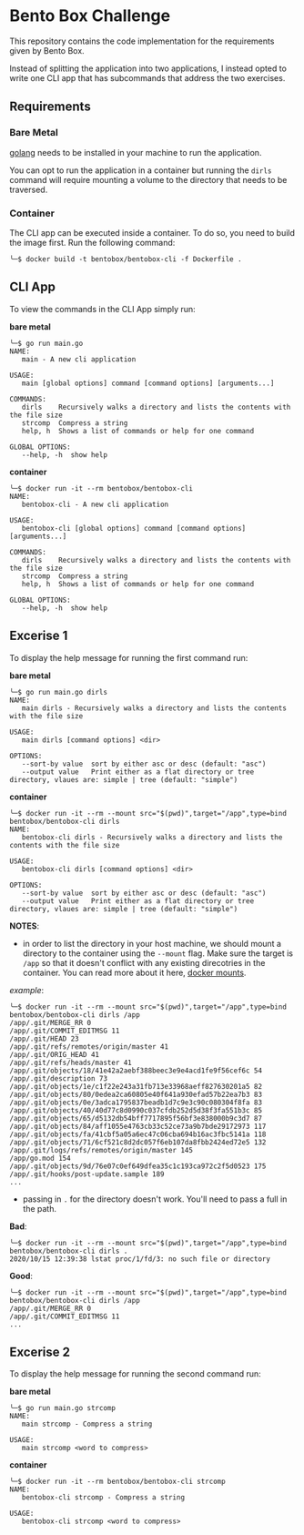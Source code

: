 # Bento Box Challenge

This repository contains the code implementation for the requirements given by
Bento Box.

Instead of splitting the application into two applications, I instead opted to
write one CLI app that has subcommands that address the two exercises.

## Requirements

### Bare Metal

[golang](golang.org) needs to be installed in your machine to run the
application.

You can opt to run the application in a container but running the `dirls`
command will require mounting a volume to the directory that needs to be
traversed.

### Container

The CLI app can be executed inside a container. To do so, you need to build
the image first. Run the following command:

```
╰─$ docker build -t bentobox/bentobox-cli -f Dockerfile .
```

## CLI App

To view the commands in the CLI App simply run:

__bare metal__
```
╰─$ go run main.go
NAME:
   main - A new cli application

USAGE:
   main [global options] command [command options] [arguments...]

COMMANDS:
   dirls    Recursively walks a directory and lists the contents with the file size
   strcomp  Compress a string
   help, h  Shows a list of commands or help for one command

GLOBAL OPTIONS:
   --help, -h  show help
```

__container__
```
╰─$ docker run -it --rm bentobox/bentobox-cli
NAME:
   bentobox-cli - A new cli application

USAGE:
   bentobox-cli [global options] command [command options] [arguments...]

COMMANDS:
   dirls    Recursively walks a directory and lists the contents with the file size
   strcomp  Compress a string
   help, h  Shows a list of commands or help for one command

GLOBAL OPTIONS:
   --help, -h  show help
```

## Excerise 1

To display the help message for running the first command run:

__bare metal__
```
╰─$ go run main.go dirls
NAME:
   main dirls - Recursively walks a directory and lists the contents with the file size

USAGE:
   main dirls [command options] <dir>

OPTIONS:
   --sort-by value  sort by either asc or desc (default: "asc")
   --output value   Print either as a flat directory or tree directory, vlaues are: simple | tree (default: "simple")

```

__container__
```
╰─$ docker run -it --rm --mount src="$(pwd)",target="/app",type=bind bentobox/bentobox-cli dirls
NAME:
   bentobox-cli dirls - Recursively walks a directory and lists the contents with the file size

USAGE:
   bentobox-cli dirls [command options] <dir>

OPTIONS:
   --sort-by value  sort by either asc or desc (default: "asc")
   --output value   Print either as a flat directory or tree directory, vlaues are: simple | tree (default: "simple")
```
__NOTES__:
- in order to list the directory in your host machine, we should mount a
directory to the container using the `--mount` flag. Make sure the target is
`/app` so that it doesn't conflict with any existing direcotries in the
container. You can read more about it here, [docker mounts](https://docs.docker.com/storage/bind-mounts/).

*example*:
```
╰─$ docker run -it --rm --mount src="$(pwd)",target="/app",type=bind bentobox/bentobox-cli dirls /app
/app/.git/MERGE_RR 0
/app/.git/COMMIT_EDITMSG 11
/app/.git/HEAD 23
/app/.git/refs/remotes/origin/master 41
/app/.git/ORIG_HEAD 41
/app/.git/refs/heads/master 41
/app/.git/objects/18/41e42a2aebf388beec3e9e4acd1fe9f56cef6c 54
/app/.git/description 73
/app/.git/objects/1e/c1f22e243a31fb713e33968aeff827630201a5 82
/app/.git/objects/80/0edea2ca60805e40f641a930efad57b22ea7b3 83
/app/.git/objects/0e/3adca1795837beadb1d7c9e3c90c080304f8fa 83
/app/.git/objects/40/40d77c8d0990c037cfdb252d5d38f3fa551b3c 85
/app/.git/objects/65/d5132db54bff7717895f56bf3e838000b9c3d7 87
/app/.git/objects/84/aff1055e4763cb33c52ce73a9b7bde29172973 117
/app/.git/objects/fa/41cbf5a05a6ec47c06cba694b16ac3fbc5141a 118
/app/.git/objects/71/6cf521c8d2dc057f6eb107da8fbb2424ed72e5 132
/app/.git/logs/refs/remotes/origin/master 145
/app/go.mod 154
/app/.git/objects/9d/76e07c0ef649dfea35c1c193ca972c2f5d0523 175
/app/.git/hooks/post-update.sample 189
...
```
- passing in `.` for the directory doesn't work. You'll need to pass a full in
    the path.

__Bad__:
```
╰─$ docker run -it --rm --mount src="$(pwd)",target="/app",type=bind bentobox/bentobox-cli dirls .
2020/10/15 12:39:38 lstat proc/1/fd/3: no such file or directory
```
__Good__:
```
╰─$ docker run -it --rm --mount src="$(pwd)",target="/app",type=bind bentobox/bentobox-cli dirls /app
/app/.git/MERGE_RR 0
/app/.git/COMMIT_EDITMSG 11
...
```


## Excerise 2

To display the help message for running the second command run:

__bare metal__
```
╰─$ go run main.go strcomp
NAME:
   main strcomp - Compress a string

USAGE:
   main strcomp <word to compress>
```

__container__
```
╰─$ docker run -it --rm bentobox/bentobox-cli strcomp
NAME:
   bentobox-cli strcomp - Compress a string

USAGE:
   bentobox-cli strcomp <word to compress>
```
